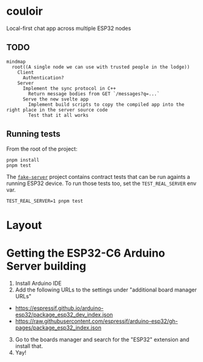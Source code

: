 # couloir

Local-first chat app across multiple ESP32 nodes

## TODO

```mermaid
mindmap
  root((A single node we can use with trusted people in the lodge))
    Client
      Authentication?
    Server
      Implement the sync protocol in C++
        Return message bodies from GET `/messages?q=...`
      Serve the new svelte app
        Implement build scripts to copy the compiled app into the right place in the server source code
        Test that it all works
```

## Running tests

From the root of the project:

    pnpm install
    pnpm test

The [`fake-server`](./fake-server) project contains contract tests that can be run againts a running ESP32 device. To run those tests too, set the `TEST_REAL_SERVER` env var.

    TEST_REAL_SERVER=1 pnpm test

# Layout

# Getting the ESP32-C6 Arduino Server building

1. Install Arduino IDE
2. Add the following URLs to the settings under "additional board manager URLs"

- https://espressif.github.io/arduino-esp32/package_esp32_dev_index.json
- https://raw.githubusercontent.com/espressif/arduino-esp32/gh-pages/package_esp32_index.json

3. Go to the boards manager and search for the "ESP32" extension and install
   that.
4. Yay!
